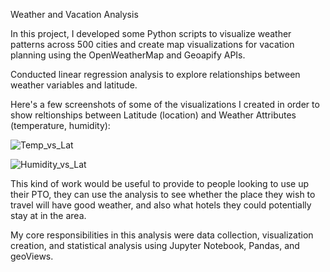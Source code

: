 Weather and Vacation Analysis

In this project, I developed some Python scripts to visualize weather patterns across 500 cities and create map visualizations for vacation planning using the OpenWeatherMap and Geoapify APIs. 

Conducted linear regression analysis to explore relationships between weather variables and latitude.

Here's a few screenshots of some of the visualizations I created in order to show reltionships between Latitude (location) and Weather Attributes (temperature, humidity):

![Temp_vs_Lat](https://github.com/user-attachments/assets/08cb13d9-864f-4f12-a9e3-af1499fb8cd4)


![Humidity_vs_Lat](https://github.com/user-attachments/assets/5aa75bbf-2b18-4912-84da-8544933fa01e)




This kind of work would be useful to provide to people looking to use up their PTO, they can use the analysis to see whether the place they wish to travel will have good weather, and also what hotels they could potentially stay at in the area.

My core responsibilities in this analysis were data collection, visualization creation, and statistical analysis using Jupyter Notebook, Pandas, and geoViews.
